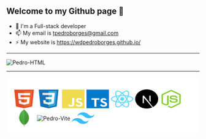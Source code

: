 ## Welcome to my Github page 👋

- 🔭 I'm a Full-stack developer
- 📫 My email is tpedroborges@gmail.com
- ⚡ My website is https://wdpedroborges.github.io/

 ---

<img align="center" alt="Pedro-HTML" src="https://media.licdn.com/dms/image/D4D16AQGQyinzIIQ8uQ/profile-displaybackgroundimage-shrink_350_1400/0/1683539571816?e=1689206400&v=beta&t=TopZClwqoWfHAoSwp33bSEQ8uPC7neKCv91fjWAJi7A">

---

<div style="display: inline_block; background-color: #fff; padding: 1rem; border-radius: 1rem"><br>
  <img align="center" alt="Pedro-HTML" height="50" width="60" src="https://raw.githubusercontent.com/devicons/devicon/master/icons/html5/html5-original.svg">
  <img align="center" alt="Rafa-CSS" height="50" width="60" src="https://raw.githubusercontent.com/devicons/devicon/master/icons/css3/css3-original.svg">
  <img align="center" alt="Pedro-Js" height="50" width="60" src="https://raw.githubusercontent.com/devicons/devicon/master/icons/javascript/javascript-plain.svg">
  <img align="center" alt="Pedro-Ts" height="50" width="60" src="https://raw.githubusercontent.com/devicons/devicon/master/icons/typescript/typescript-plain.svg">
  <img align="center" alt="Pedro-React" height="50" width="60" src="https://raw.githubusercontent.com/devicons/devicon/master/icons/react/react-original.svg">
  <img align="center" alt="Pedro-NextJS" height="50" width="60" src="https://github.com/devicons/devicon/blob/master/icons/nextjs/nextjs-original.svg">
  <img align="center" alt="Pedro-NodeJS" height="50" width="60" src="https://github.com/devicons/devicon/blob/master/icons/nodejs/nodejs-original.svg">
  <img align="center" alt="Pedro-MongoDB" height="50" width="60" src="https://github.com/devicons/devicon/blob/master/icons/mongodb/mongodb-original.svg">
  <img align="center" alt="Pedro-Vite" height="50" width="60" src="https://vitejs.dev/logo.svg">
  <img align="center" alt="Pedro-Tailwind" height="50" width="60" src="https://github.com/devicons/devicon/blob/master/icons/tailwindcss/tailwindcss-plain.svg">
</div>

